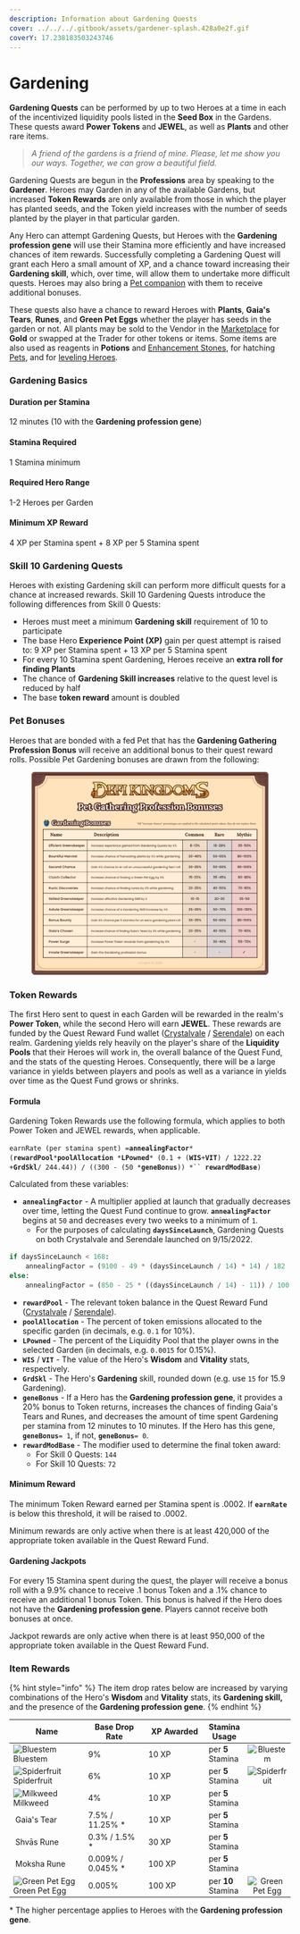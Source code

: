 ```yaml
---
description: Information about Gardening Quests
cover: ../../../.gitbook/assets/gardener-splash.428a0e2f.gif
coverY: 17.238183503243746
---
```


# Gardening

**Gardening Quests** can be performed by up to two Heroes at a time in each of the incentivized liquidity pools listed in the **Seed Box** in the Gardens. These quests award **Power Tokens** and **JEWEL**, as well as **Plants** and other rare items.

> _A friend of the gardens is a friend of mine. Please, let me show you our ways. Together, we can grow a beautiful field._

Gardening Quests are begun in the **Professions** area by speaking to the **Gardener**. Heroes may Garden in any of the available Gardens, but increased **Token Rewards** are only available from those in which the player has planted seeds, and the Token yield increases with the number of seeds planted by the player in that particular garden.

Any Hero can attempt Gardening Quests, but Heroes with the **Gardening profession gene** will use their Stamina more efficiently and have increased chances of item rewards. Successfully completing a Gardening Quest will grant each Hero a small amount of XP, and a chance toward increasing their **Gardening skill**, which, over time, will allow them to undertake more difficult quests. Heroes may also bring a [Pet companion](../heroes/pets.md) with them to receive additional bonuses.

These quests also have a chance to reward Heroes with **Plants**, **Gaia's Tears**, **Runes**, and **Green Pet Eggs** whether the player has seeds in the garden or not. All plants may be sold to the Vendor in the [Marketplace](../marketplace.md) for **Gold** or swapped at the Trader for other tokens or items. Some items are also used as reagents in **Potions** and [Enhancement Stones](../heroes/enhancement-stones.md), for hatching [Pets](../heroes/pets.md), and for [leveling Heroes](../heroes/leveling.md).

### **Gardening Basics**

#### Duration per Stamina

12 minutes (10 with the **Gardening profession gene**)

#### Stamina Required

1 Stamina minimum

#### Required Hero Range

1-2 Heroes per Garden

#### Minimum XP Reward

4 XP per Stamina spent + 8 XP per 5 Stamina spent

### **Skill 10 Gardening Quests**

Heroes with existing Gardening skill can perform more difficult quests for a chance at increased rewards. Skill 10 Gardening Quests introduce the following differences from Skill 0 Quests:

* Heroes must meet a minimum **Gardening skill** requirement of 10 to participate
* The base Hero **Experience Point (XP)** gain per quest attempt is raised to: 9 XP per Stamina spent + 13 XP per 5 Stamina spent
* For every 10 Stamina spent Gardening, Heroes receive an **extra roll for finding Plants**
* The chance of **Gardening Skill increases** relative to the quest level is reduced by half
* The base **token reward** amount is doubled

### **Pet Bonuses**

Heroes that are bonded with a fed Pet that has the **Gardening Gathering Profession Bonus** will receive an additional bonus to their quest reward rolls. Possible Pet Gardening bonuses are drawn from the following:

<figure><img src="../../../.gitbook/assets/Pet Profession Bonuses - Gardening.png" alt=""><figcaption></figcaption></figure>

### **Token Rewards**

The first Hero sent to quest in each Garden will be rewarded in the realm's **Power Token**, while the second Hero will earn **JEWEL**. These rewards are funded by the Quest Reward Fund wallet ([Crystalvale](https://subnets.avax.network/defi-kingdoms/address/0x1137643FE14b032966a59Acd68EBf3c1271Df316) / [Serendale](https://scope.klaytn.com/account/0x24D557a1C580ec8B78E6e0de910df5E0CE090049)) on each realm. Gardening yields rely heavily on the player's share of the **Liquidity Pools** that their Heroes will work in, the overall balance of the Quest Fund, and the stats of the questing Heroes. Consequently, there will be a large variance in yields between players and pools as well as a variance in yields over time as the Quest Fund grows or shrinks.

#### Formula

Gardening Token Rewards use the following formula, which applies to both Power Token and JEWEL rewards, when applicable.

`earnRate (per stamina spent) =`**`annealingFactor`**`* (`**`rewardPool`**`*`**`poolAllocation`**` `_`*`_**`LPowned`**`* (0.1 + (`**`WIS`**`+`**`VIT`**`) / 1222.22 +`**`GrdSkl`**`/ 244.44)) / ((300 - (50 *`**`geneBonus`**`)) *`` `**`rewardModBase`**`)`

Calculated from these variables:

* **`annealingFactor`** - A multiplier applied at launch that gradually decreases over time, letting the Quest Fund continue to grow. **`annealingFactor`** begins at `50` and decreases every two weeks to a minimum of `1`.
  * For the purposes of calculating **`daysSinceLaunch`**, Gardening Quests on both Crystalvale and Serendale launched on 9/15/2022.

```python
if daysSinceLaunch < 168:
    annealingFactor = (9100 - 49 * (daysSinceLaunch / 14) * 14) / 182
else:
    annealingFactor = (850 - 25 * ((daysSinceLaunch / 14) - 11)) / 100
```

* **`rewardPool`** - The relevant token balance in the Quest Reward Fund ([Crystalvale](https://subnets.avax.network/defi-kingdoms/address/0x1137643FE14b032966a59Acd68EBf3c1271Df316) / [Serendale](https://scope.klaytn.com/account/0x24D557a1C580ec8B78E6e0de910df5E0CE090049)).&#x20;
* **`poolAllocation`** - The percent of token emissions allocated to the specific garden (in decimals, e.g. `0.1` for 10%).&#x20;
* **`LPowned`** - The percent of the Liquidity Pool that the player owns in the selected Garden (in decimals, e.g. `0.0015` for 0.15%).&#x20;
* **`WIS`** / **`VIT`** - The value of the Hero's **Wisdom** and **Vitality** stats, respectively.
* **`GrdSkl`** - The Hero's **Gardening** skill, rounded down (e.g. use `15` for 15.9 Gardening).&#x20;
* **`geneBonus`** - If a Hero has the **Gardening profession gene**, it provides a 20% bonus to Token returns, increases the chances of finding Gaia's Tears and Runes, and decreases the amount of time spent Gardening per stamina from 12 minutes to 10 minutes. If the Hero has this gene, **`geneBonus`**`= 1`, if not, **`geneBonus`**`= 0`.&#x20;
* **`rewardModBase`** - The modifier used to determine the final token award:
  * For Skill 0 Quests: `144`
  * For Skill 10 Quests: `72`

#### Minimum Reward

The minimum Token Reward earned per Stamina spent is .0002. If **`earnRate`** is below this threshold, it will be raised to .0002.

Minimum rewards are only active when there is at least 420,000 of the appropriate token available in the Quest Reward Fund.

#### Gardening Jackpots

For every 15 Stamina spent during the quest, the player will receive a bonus roll with a 9.9% chance to receive .1 bonus Token and a .1% chance to receive an additional 1 bonus Token. This bonus is halved if the Hero does not have the **Gardening profession gene**. Players cannot receive both bonuses at once.

Jackpot rewards are only active when there is at least 950,000 of the appropriate token available in the Quest Reward Fund.

### **Item Rewards**

{% hint style="info" %}
The item drop rates below are increased by varying combinations of the Hero's **Wisdom** and **Vitality** stats, its **Gardening skill,** and the presence of the **Gardening profession gene**.
{% endhint %}

<table><thead><tr><th width="233.69851729818782">Name</th><th width="184">Base Drop Rate</th><th width="170">XP Awarded</th><th>Stamina Usage</th><th data-hidden align="center"> </th></tr></thead><tbody><tr><td><img src="https://defi-kingdoms.b-cdn.net/art-assets/items/bluestem.png" alt="Bluestem"> Bluestem</td><td>9%</td><td>10 XP</td><td>per <strong>5</strong> Stamina</td><td align="center"><img src="https://defi-kingdoms.b-cdn.net/art-assets/items/bluestem.png" alt="Bluestem"></td></tr><tr><td><img src="https://defi-kingdoms.b-cdn.net/art-assets/items/spider-fruit.png" alt="Spiderfruit"> Spiderfruit</td><td>6%</td><td>10 XP</td><td>per <strong>5</strong> Stamina</td><td align="center"><img src="https://defi-kingdoms.b-cdn.net/art-assets/items/spider-fruit.png" alt="Spiderfruit"></td></tr><tr><td><img src="https://defi-kingdoms.b-cdn.net/art-assets/items/milkweed.png" alt="Milkweed"> Milkweed</td><td>4%</td><td>10 XP</td><td>per <strong>5</strong> Stamina</td><td align="center"></td></tr><tr><td><img src="https://defi-kingdoms.b-cdn.net/art-assets/items/gaias-tear.png" alt="" data-size="original"> Gaia's Tear</td><td>7.5% / 11.25% *</td><td>10 XP</td><td>per <strong>5</strong> Stamina</td><td align="center"></td></tr><tr><td><img src="https://defi-kingdoms.b-cdn.net/art-assets/items/shvas-rune.gif" alt=""> Shvās Rune</td><td>0.3% / 1.5% *</td><td>30 XP</td><td>per <strong>5</strong> Stamina</td><td align="center"></td></tr><tr><td><img src="https://defi-kingdoms.b-cdn.net/art-assets/items/moksha-rune.gif" alt=""> Moksha Rune</td><td>0.009% / 0.045% *</td><td>100 XP</td><td>per <strong>5</strong> Stamina</td><td align="center"></td></tr><tr><td><img src="https://defi-kingdoms.b-cdn.net/art-assets/items/pet-egg-green.png" alt="Green Pet Egg"> Green Pet Egg</td><td>0.005%</td><td>100 XP</td><td>per <strong>10</strong> Stamina</td><td align="center"><img src="https://defi-kingdoms.b-cdn.net/art-assets/items/pet-egg-green.png" alt="Green Pet Egg"></td></tr></tbody></table>

\* The higher percentage applies to Heroes with the **Gardening profession gene**.

